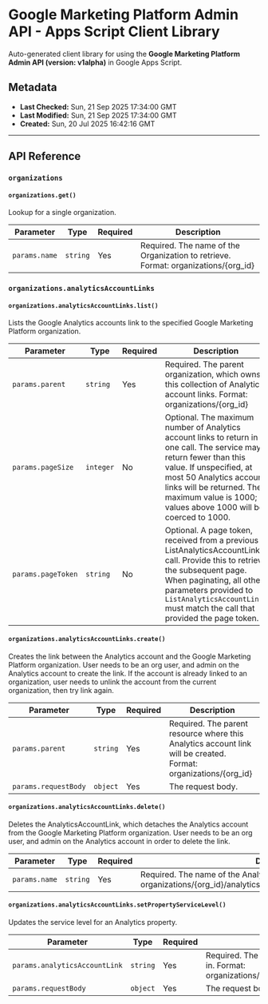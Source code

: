 # Google Marketing Platform Admin API - Apps Script Client Library

Auto-generated client library for using the **Google Marketing Platform Admin API (version: v1alpha)** in Google Apps Script.

## Metadata

- **Last Checked:** Sun, 21 Sep 2025 17:34:00 GMT
- **Last Modified:** Sun, 21 Sep 2025 17:34:00 GMT
- **Created:** Sun, 20 Jul 2025 16:42:16 GMT



---

## API Reference

### `organizations`

#### `organizations.get()`

Lookup for a single organization.

| Parameter | Type | Required | Description |
|---|---|---|---|
| `params.name` | `string` | Yes | Required. The name of the Organization to retrieve. Format: organizations/{org_id} |

### `organizations.analyticsAccountLinks`

#### `organizations.analyticsAccountLinks.list()`

Lists the Google Analytics accounts link to the specified Google Marketing Platform organization.

| Parameter | Type | Required | Description |
|---|---|---|---|
| `params.parent` | `string` | Yes | Required. The parent organization, which owns this collection of Analytics account links. Format: organizations/{org_id} |
| `params.pageSize` | `integer` | No | Optional. The maximum number of Analytics account links to return in one call. The service may return fewer than this value. If unspecified, at most 50 Analytics account links will be returned. The maximum value is 1000; values above 1000 will be coerced to 1000. |
| `params.pageToken` | `string` | No | Optional. A page token, received from a previous ListAnalyticsAccountLinks call. Provide this to retrieve the subsequent page. When paginating, all other parameters provided to `ListAnalyticsAccountLinks` must match the call that provided the page token. |

#### `organizations.analyticsAccountLinks.create()`

Creates the link between the Analytics account and the Google Marketing Platform organization. User needs to be an org user, and admin on the Analytics account to create the link. If the account is already linked to an organization, user needs to unlink the account from the current organization, then try link again.

| Parameter | Type | Required | Description |
|---|---|---|---|
| `params.parent` | `string` | Yes | Required. The parent resource where this Analytics account link will be created. Format: organizations/{org_id} |
| `params.requestBody` | `object` | Yes | The request body. |

#### `organizations.analyticsAccountLinks.delete()`

Deletes the AnalyticsAccountLink, which detaches the Analytics account from the Google Marketing Platform organization. User needs to be an org user, and admin on the Analytics account in order to delete the link.

| Parameter | Type | Required | Description |
|---|---|---|---|
| `params.name` | `string` | Yes | Required. The name of the Analytics account link to delete. Format: organizations/{org_id}/analyticsAccountLinks/{analytics_account_link_id} |

#### `organizations.analyticsAccountLinks.setPropertyServiceLevel()`

Updates the service level for an Analytics property.

| Parameter | Type | Required | Description |
|---|---|---|---|
| `params.analyticsAccountLink` | `string` | Yes | Required. The parent AnalyticsAccountLink scope where this property is in. Format: organizations/{org_id}/analyticsAccountLinks/{analytics_account_link_id} |
| `params.requestBody` | `object` | Yes | The request body. |